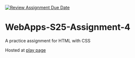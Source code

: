[![Review Assignment Due Date](https://classroom.github.com/assets/deadline-readme-button-22041afd0340ce965d47ae6ef1cefeee28c7c493a6346c4f15d667ab976d596c.svg)](https://classroom.github.com/a/R-tv1cng)
# WebApps-S25-Assignment-4
A practice assignment for HTML with CSS

Hosted at [play page](https://44-563-webapps-s25.github.io/44563-webapps-s25-assignment4-pages-Sidduri2025/play.html)
